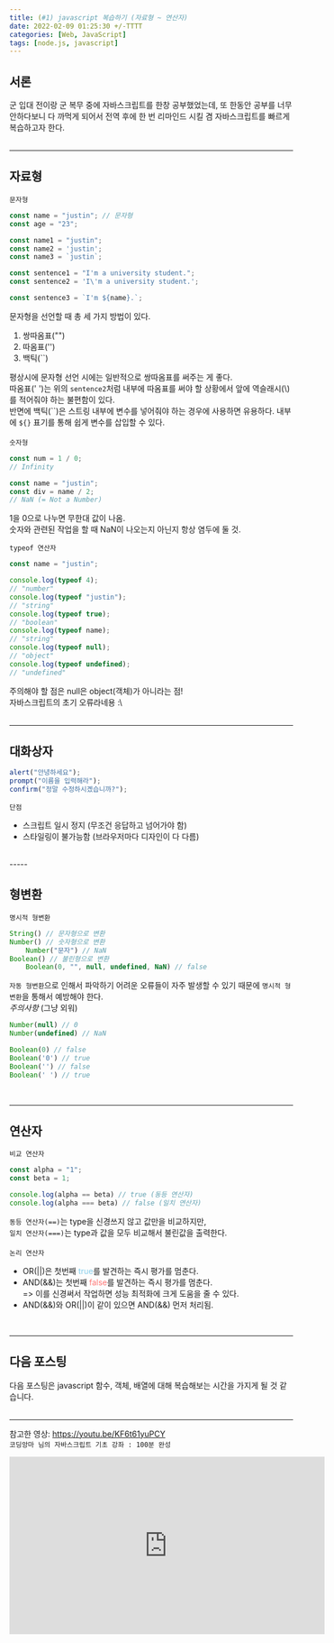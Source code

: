 ```yaml
---
title: (#1) javascript 복습하기 (자료형 ~ 연산자)
date: 2022-02-09 01:25:30 +/-TTTT
categories: [Web, JavaScript]
tags: [node.js, javascript]
---
```

## 서론
군 입대 전이랑 군 복무 중에 자바스크립트를 한창 공부했었는데, 또 한동안 공부를 너무 안하다보니 다 까먹게 되어서 전역 후에 한 번 리마인드 시킬 겸 자바스크립트를 빠르게 복습하고자 한다.  
<br>

--------

## 자료형
`문자형`
```js
const name = "justin"; // 문자형
const age = "23";

const name1 = "justin";
const name2 = 'justin';
const name3 = `justin`;

const sentence1 = "I'm a university student.";
const sentence2 = 'I\'m a university student.';

const sentence3 = `I'm ${name}.`;
```
문자형을 선언할 때 총 세 가지 방법이 있다.
1. 쌍따옴표("")
2. 따옴표('')
3. 백틱(``)

평상시에 문자형 선언 시에는 일반적으로 쌍따옴표를 써주는 게 좋다.  
따옴표(' ')는 위의 `sentence2`처럼 내부에 따옴표를 써야 할 상황에서 앞에 역슬래시(\\)를 적어줘야 하는 불편함이 있다.  
반면에 백틱(``)은 스트링 내부에 변수를 넣어줘야 하는 경우에 사용하면 유용하다. 내부에 `${}` 표기를 통해 쉽게 변수를 삽입할 수 있다.  
<br>
`숫자형`
```js
const num = 1 / 0;
// Infinity

const name = "justin";
const div = name / 2;
// NaN (= Not a Number)
```
1을 0으로 나누면 무한대 값이 나옴.  
숫자와 관련된 작업을 할 때 NaN이 나오는지 아닌지 항상 염두에 둘 것.

`typeof 연산자`
```js
const name = "justin";

console.log(typeof 4);
// "number"
console.log(typeof "justin");
// "string"
console.log(typeof true);
// "boolean"
console.log(typeof name);
// "string"
console.log(typeof null);
// "object"
console.log(typeof undefined);
// "undefined"
```
주의해야 할 점은 null은 object(객체)가 아니라는 점!  
자바스크립트의 초기 오류라네용 :\\  
<br>

--------------------------------

## 대화상자
```js
alert("안녕하세요");
prompt("이름을 입력해라");
confirm("정말 수정하시곘습니까?");
```
`단점`
- 스크립트 일시 정지 (무조건 응답하고 넘어가야 함)
- 스타일링이 불가능함 (브라우저마다 디자인이 다 다름)  
<br>
-----

## 형변환
`명시적 형변환`
```js
String() // 문자형으로 변환
Number() // 숫자형으로 변환
    Number("문자") // NaN
Boolean() // 불린형으로 변환
    Boolean(0, "", null, undefined, NaN) // false
```
`자동 형변환`으로 인해서 파악하기 어려운 오류들이 자주 발생할 수 있기 때문에 `명시적 형변환`을 통해서 예방해야 한다.  
*주의사항* (그냥 외워)
```js
Number(null) // 0
Number(undefined) // NaN

Boolean(0) // false
Boolean('0') // true
Boolean('') // false
Boolean(' ') // true
```
<br>

--------------------------------
## 연산자
`비교 연산자`
```js
const alpha = "1";
const beta = 1;

console.log(alpha == beta) // true (동등 연산자)
console.log(alpha === beta) // false (일치 연산자)
```
`동등 연산자(==)`는 type을 신경쓰지 않고 값만을 비교하지만,  
`일치 연산자(===)`는 type과 값을 모두 비교해서 불린값을 출력한다.  
<br>
`논리 연산자`
- OR(||)은 첫번째 <span style="color:skyblue">true</span>를 발견하는 즉시 평가를 멈춘다.
- AND(&&)는 첫번째  <span style="color:#ff7675">false</span>를 발견하는 즉시 평가를 멈춘다.  
=> 이를 신경써서 작업하면 성능 최적화에 크게 도움을 줄 수 있다.  
- AND(&&)와 OR(||)이 같이 있으면 AND(&&) 먼저 처리됨.  

<br>

----
## 다음 포스팅
다음 포스팅은 javascript 함수, 객체, 배열에 대해 복습해보는 시간을 가지게 될 것 같습니다.  
<br>

----
참고한 영상: https://youtu.be/KF6t61yuPCY  
`코딩앙마 님의 자바스크립트 기초 강좌 : 100분 완성`
<iframe width="560" height="315" src="https://www.youtube.com/embed/KF6t61yuPCY?controls=0" title="YouTube video player" frameborder="0" allow="accelerometer; autoplay; clipboard-write; encrypted-media; gyroscope; picture-in-picture" allowfullscreen></iframe>


